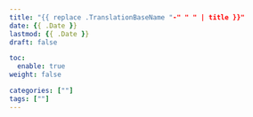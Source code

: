 ```yaml
---
title: "{{ replace .TranslationBaseName "-" " " | title }}"
date: {{ .Date }}
lastmod: {{ .Date }}
draft: false

toc:
  enable: true
weight: false

categories: [""]
tags: [""]
---
```


